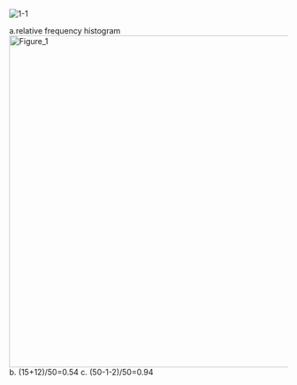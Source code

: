 ![1-1](https://github.com/user-attachments/assets/b87b6002-db16-4a35-9e4c-017332b710d8)


a.relative frequency histogram  
<img width="1000" height="600" alt="Figure_1" src="https://github.com/user-attachments/assets/f97bc90a-eb35-4be7-b772-23f6dc1a018e" />
b. (15+12)/50=0.54
c. (50-1-2)/50=0.94
